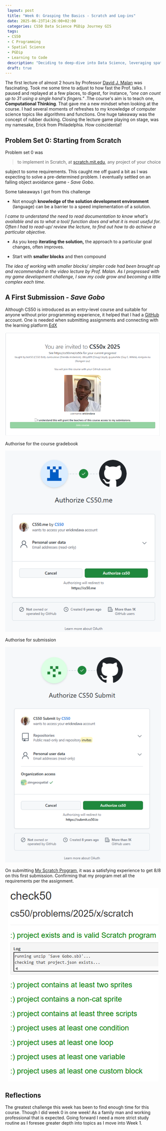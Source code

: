 ```yaml
---
 layout: post
 title: "Week 0: Grasping the Basics - Scratch and Log-ins"
 date: 2025-06-23T14:26:00+02:00
 categories: CS50 Data Science PGDip Journey GIS
 tags: 
 - CS50
 - C Programming
 - Spatial Science
 - PGDip
 - Learning to Code
 description: "Deciding to deep-dive into Data Science, leveraging spatial data expertise and writing about the break." 
 draft: true
--- 
```


The first lecture of almost 2 hours by Professor  [David J. Malan](https://cs.harvard.edu/malan/) was fascinating. Took me some time to adjust to how fast the Prof. talks. I paused and replayed at a few places, to digest, for instance, *"one can count up to 31 using a single hand's fingers."* .The course's aim is to teach one, **Computational Thinking**. That gave me a new mindset when looking at the course. I had several moments of refreshes to my knowledge of computer science topics like algorithms and functions. One huge takeaway was the concept of rubber ducking. Closing the lecture game playing on stage, was my namesake, Erick from Philadelphia. How coincidental!

 
## Problem Set 0: Starting from Scratch
Problem set 0 was
>to implement in Scratch, at [scratch.mit.edu](https://scratch.mit.edu/), any project of your choice

subject to some requirements. This caught me off guard a bit as I was expecting  to solve a pre-determined problem. I eventually settled on an falling  object avoidance game - *Save Gobo*. 

Some takeaways I got from this challenge
- Not enough **knowledge of the solution development environment** (language) can be a barrier to a speed implementation of a solution.

*I came to understand the need to read documentation to know what's available and as to what a tool/ function does and what it is most useful for. Often I had to read-up/ review the lecture, to find out how to do achieve a particular objective.* 

- As you keep **iterating the solution,** the approach to a particular goal changes, often improves. 

- Start with **smaller blocks** and then compound

*The idea of working with smaller blocks/ simpler code had been brought up and recommended in the video lecture by Prof. Malan. As I progressed with my game development challenge, I saw my code grow and becoming a little complex each time.*

## A First Submission - *Save Gobo*
 
 Although CS50 is introduced as an entry-level course and suitable for anyone without prior programming experience, it helped that I had a [GitHub](https://github.com/) account. One is needed when submitting assignments and connecting with the learning platform [EdX](https://home.edx.org/)

<p align="center"><img src="/images/GitHub_Invitation_for_CS50.png" alt="Invitation to CS50x"/></p>

Authorise for the course gradebook

<p align="center"><img src="/images/Authorise_CS50_smaller.png" alt="Authorize CS50.me"/></p>

Authorise for submission

<p align="center"><img src="/images/Authorise_CS50.png" alt="Authorize Submit"/></p>

On submitting [My Scratch Program](https://scratch.mit.edu/projects/1191429593), it was a satisfying experience to get 8/8 on this first submission. Confirming that my program met all the requirements per the assignment. 

<p align="center"><img src="/images/Project_check.png" alt="Project Check"/></p>


## Reflections
The greatest challenge this week has been to find enough time for this course. Though I did week 0 in one week! As a family man and working professional that is expected. Going forward I need a more strict study routine as I foresee greater depth into topics as I move into Week 1. 

